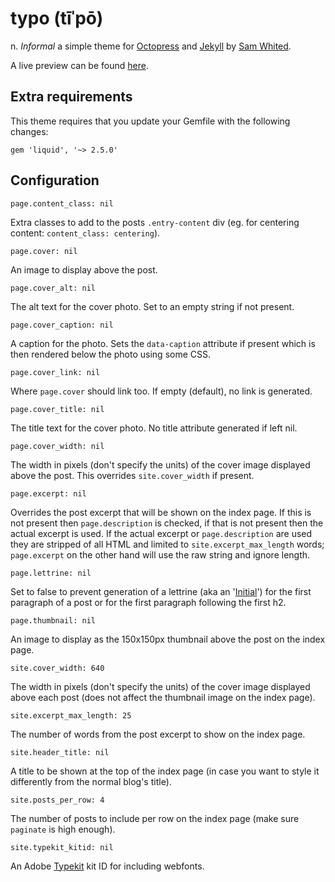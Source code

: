# typo (tīˈpō)
n. _Informal_ a simple theme for [Octopress](http://octopress.org/) and
[Jekyll](http://jekyllrb.com/) by [Sam Whited](https://samwhited.com).

A live preview can be found [here](https://blog.samwhited.com).

## Extra requirements

This theme requires that you update your Gemfile with the following changes:

    gem 'liquid', '~> 2.5.0'

## Configuration

    page.content_class: nil

Extra classes to add to the posts `.entry-content` div (eg. for centering
content: `content_class: centering`).

    page.cover: nil

An image to display above the post.

    page.cover_alt: nil

The alt text for the cover photo. Set to an empty string if not present.

    page.cover_caption: nil

A caption for the photo. Sets the `data-caption` attribute if present which is
then rendered below the photo using some CSS.

    page.cover_link: nil

Where `page.cover` should link too. If empty (default), no link is generated.

    page.cover_title: nil

The title text for the cover photo. No title attribute generated if left nil.

    page.cover_width: nil

The width in pixels (don't specify the units) of the cover image displayed above
the post. This overrides `site.cover_width` if present.

    page.excerpt: nil

Overrides the post excerpt that will be shown on the index page. If this is not
present then `page.description` is checked, if that is not present then the
actual excerpt is used. If the actual excerpt or `page.description` are used
they are stripped of all HTML and limited to `site.excerpt_max_length` words;
`page.excerpt` on the other hand will use the raw string and ignore length.

    page.lettrine: nil

Set to false to prevent generation of a lettrine (aka an
'[Initial](https://en.wikipedia.org/wiki/Initial)') for the first paragraph of a
post or for the first paragraph following the first h2.

    page.thumbnail: nil

An image to display as the 150x150px thumbnail above the post on the index page.

    site.cover_width: 640

The width in pixels (don't specify the units) of the cover image displayed above
each post (does not affect the thumbnail image on the index page).

    site.excerpt_max_length: 25

The number of words from the post excerpt to show on the index page.

    site.header_title: nil

A title to be shown at the top of the index page (in case you want to style it
differently from the normal blog's title).

    site.posts_per_row: 4

The number of posts to include per row on the index page (make sure `paginate`
is high enough).

    site.typekit_kitid: nil

An Adobe [Typekit](https://typekit.com) kit ID for including webfonts.
